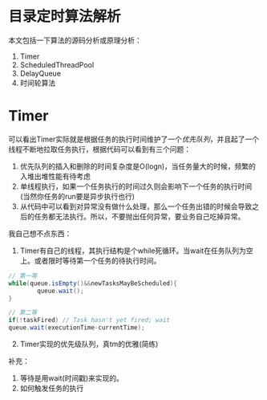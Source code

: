 # 目录定时算法解析

本文包括一下算法的源码分析或原理分析：

1. Timer
2. ScheduledThreadPool
3. DelayQueue
4. 时间轮算法

# Timer

可以看出Timer实际就是根据任务的执行时间维护了一个*优先队列*，并且起了一个线程不断地拉取任务执行，根据代码可以看到有三个问题：

1. 优先队列的插入和删除的时间复杂度是O(logn)，当任务量大的时候，频繁的入堆出堆性能有待考虑
2. 单线程执行，如果一个任务执行的时间过久则会影响下一个任务的执行时间(当然你任务的run要是异步执行也行)
3. 从代码中可以看到对异常没有做什么处理，那么一个任务出错的时候会导致之后的任务都无法执行。所以，不要抛出任何异常，要业务自己吃掉异常。

我自己想不点东西：

1. Timer有自己的线程，其执行结构是个while死循环。当wait在任务队列为空上。或者限时等待第一个任务的待执行时间。

```java
// 第一等
while(queue.isEmpty()&&newTasksMayBeScheduled){
        queue.wait();
}
```
```java
// 第二等
if(!taskFired) // Task hasn't yet fired; wait
queue.wait(executionTime-currentTime);
```

2. Timer实现的优先级队列，真tm的优雅(简练)

补充：

1. 等待是用wait(时间戳)来实现的。
2. 如何触发任务的执行